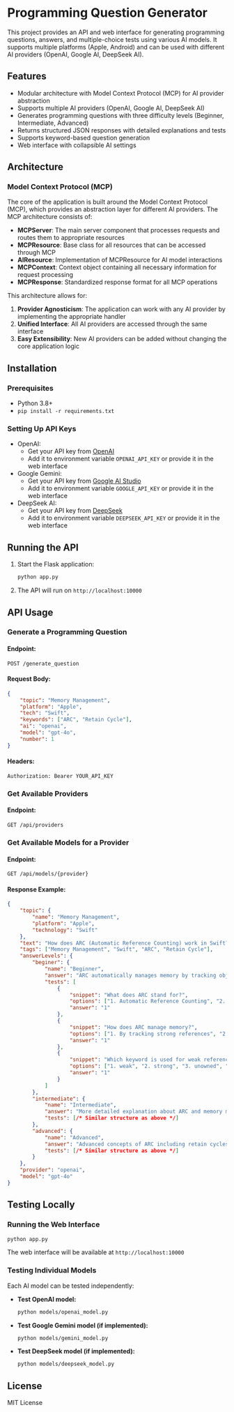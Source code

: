 # Programming Question Generator

This project provides an API and web interface for generating programming questions, answers, and multiple-choice tests using various AI models. It supports multiple platforms (Apple, Android) and can be used with different AI providers (OpenAI, Google AI, DeepSeek AI).

## Features
- Modular architecture with Model Context Protocol (MCP) for AI provider abstraction
- Supports multiple AI providers (OpenAI, Google AI, DeepSeek AI)
- Generates programming questions with three difficulty levels (Beginner, Intermediate, Advanced)
- Returns structured JSON responses with detailed explanations and tests
- Supports keyword-based question generation
- Web interface with collapsible AI settings

## Architecture

### Model Context Protocol (MCP)

The core of the application is built around the Model Context Protocol (MCP), which provides an abstraction layer for different AI providers. The MCP architecture consists of:

- **MCPServer**: The main server component that processes requests and routes them to appropriate resources
- **MCPResource**: Base class for all resources that can be accessed through MCP
- **AIResource**: Implementation of MCPResource for AI model interactions
- **MCPContext**: Context object containing all necessary information for request processing
- **MCPResponse**: Standardized response format for all MCP operations

This architecture allows for:

1. **Provider Agnosticism**: The application can work with any AI provider by implementing the appropriate handler
2. **Unified Interface**: All AI providers are accessed through the same interface
3. **Easy Extensibility**: New AI providers can be added without changing the core application logic

## Installation

### Prerequisites
- Python 3.8+
- `pip install -r requirements.txt`

### Setting Up API Keys
- OpenAI:
  - Get your API key from [OpenAI](https://platform.openai.com/account/api-keys)
  - Add it to environment variable `OPENAI_API_KEY` or provide it in the web interface
- Google Gemini:
  - Get your API key from [Google AI Studio](https://aistudio.google.com/)
  - Add it to environment variable `GOOGLE_API_KEY` or provide it in the web interface
- DeepSeek AI:
  - Get your API key from [DeepSeek](https://platform.deepseek.ai/)
  - Add it to environment variable `DEEPSEEK_API_KEY` or provide it in the web interface

## Running the API

1. Start the Flask application:
   ```sh
   python app.py
   ```
2. The API will run on `http://localhost:10000`

## API Usage

### **Generate a Programming Question**
#### Endpoint:
```http
POST /generate_question
```
#### Request Body:
```json
{
    "topic": "Memory Management",
    "platform": "Apple",
    "tech": "Swift",
    "keywords": ["ARC", "Retain Cycle"],
    "ai": "openai",
    "model": "gpt-4o",
    "number": 1
}
```
#### Headers:
```
Authorization: Bearer YOUR_API_KEY
```

### **Get Available Providers**
#### Endpoint:
```http
GET /api/providers
```

### **Get Available Models for a Provider**
#### Endpoint:
```http
GET /api/models/{provider}
```
#### Response Example:
```json
{
    "topic": {
        "name": "Memory Management",
        "platform": "Apple",
        "technology": "Swift"
    },
    "text": "How does ARC (Automatic Reference Counting) work in Swift?",
    "tags": ["Memory Management", "Swift", "ARC", "Retain Cycle"],
    "answerLevels": {
        "beginer": {
            "name": "Beginner",
            "answer": "ARC automatically manages memory by tracking object references.",
            "tests": [
                {
                    "snippet": "What does ARC stand for?",
                    "options": ["1. Automatic Reference Counting", "2. Automatic Retain Cycle", "3. Advanced Reference Control", "4. Automatic Resource Control"],
                    "answer": "1"
                },
                {
                    "snippet": "How does ARC manage memory?",
                    "options": ["1. By tracking strong references", "2. By manually releasing memory", "3. By using garbage collection", "4. By periodically scanning memory"],
                    "answer": "1"
                },
                {
                    "snippet": "Which keyword is used for weak references in Swift?",
                    "options": ["1. weak", "2. strong", "3. unowned", "4. reference"],
                    "answer": "1"
                }
            ]
        },
        "intermediate": {
            "name": "Intermediate",
            "answer": "More detailed explanation about ARC and memory management in Swift...",
            "tests": [/* Similar structure as above */]
        },
        "advanced": {
            "name": "Advanced",
            "answer": "Advanced concepts of ARC including retain cycles, weak vs unowned references...",
            "tests": [/* Similar structure as above */]
        }
    },
    "provider": "openai",
    "model": "gpt-4o"
}
```

## Testing Locally

### Running the Web Interface
```sh
python app.py
```
The web interface will be available at `http://localhost:10000`

### Testing Individual Models
Each AI model can be tested independently:
- **Test OpenAI model:**
  ```sh
  python models/openai_model.py
  ```
- **Test Google Gemini model (if implemented):**
  ```sh
  python models/gemini_model.py
  ```
- **Test DeepSeek model (if implemented):**
  ```sh
  python models/deepseek_model.py
  ```

## License
MIT License